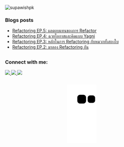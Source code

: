 <p align="left"> <img src="https://komarev.com/ghpvc/?username=supawishpk&label=Profile%20views&color=0e75b6&style=flat" alt="supawishpk" /> </p>

### Blogs posts
<!-- BLOG-POST-LIST:START -->
- [Refactoring EP.5: ผลตอบแทนของการ Refactor](https://developers.ascendcorp.com/refactoring-ep-5-%E0%B8%9C%E0%B8%A5%E0%B8%95%E0%B8%AD%E0%B8%9A%E0%B9%81%E0%B8%97%E0%B8%99%E0%B8%82%E0%B8%AD%E0%B8%87%E0%B8%81%E0%B8%B2%E0%B8%A3-refactor-a8d6aa2f1e5f?source=rss-f29961ab68d8------2)
- [Refactoring EP.4: ฉวยโอกาสและคิดแบบ Yagni](https://developers.ascendcorp.com/refactoring-ep-4-%E0%B8%89%E0%B8%A7%E0%B8%A2%E0%B9%82%E0%B8%AD%E0%B8%81%E0%B8%B2%E0%B8%AA-f4bd19629b5a?source=rss-f29961ab68d8------2)
- [Refactoring EP.3: หลักในการ Refactoring กับหมวกทั้งสองใบ](https://developers.ascendcorp.com/refactoring-ep-3-%E0%B8%AB%E0%B8%A5%E0%B8%B1%E0%B8%81%E0%B9%83%E0%B8%99%E0%B8%81%E0%B8%B2%E0%B8%A3-refactoring-%E0%B8%81%E0%B8%B1%E0%B8%9A%E0%B8%AB%E0%B8%A1%E0%B8%A7%E0%B8%81%E0%B8%97%E0%B8%B1%E0%B9%89%E0%B8%87%E0%B8%AA%E0%B8%AD%E0%B8%87%E0%B9%83%E0%B8%9A-d6289e914de6?source=rss-f29961ab68d8------2)
- [Refactoring EP.2: มาลอง Refactoring กัน](https://developers.ascendcorp.com/refactoring-ep-2-%E0%B8%A1%E0%B8%B2%E0%B9%80%E0%B8%A3%E0%B8%B4%E0%B9%88%E0%B8%A1-refactoring-%E0%B8%81%E0%B8%B1%E0%B8%99%E0%B9%80%E0%B8%96%E0%B8%AD%E0%B8%B0-ab73fdb0f1f?source=rss-f29961ab68d8------2)
<!-- BLOG-POST-LIST:END -->

##

<h3 align="left">Connect with me:</h3>
<p align="left">
 	<a href="https://medium.com/@supawishkaewjing" target="_blank"><img src="https://img.shields.io/badge/Medium-12100E?style=for-the-badge&logo=medium&logoColor=white" target="_blank"/>
  <a href = "mailto:supawish.kj@gmail.com"><img src="https://img.shields.io/badge/-Gmail-%23333?style=for-the-badge&logo=gmail&logoColor=white" target="_blank"/>
  <a href="https://www.linkedin.com/in/supawish-kj/" target="_blank"><img src="https://img.shields.io/badge/-LinkedIn-%230077B5?style=for-the-badge&logo=linkedin&logoColor=white" target="_blank"/>
</p>
 
  
  ##
 
<div align="center"> 

  ![Snake animation](https://github.com/SupawishPK/supawishPK/blob/output/github-contribution-grid-snake.svg)
 
</div>

